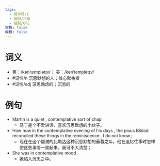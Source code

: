 ```yaml
---
tags:
  - 首字母/C
  - 级别/六级
  - 级别/GRE
掌握: false
模糊: false
---
```

# 词义
- 英：/kənˈtemplətɪv/； 美：/kənˈtemplətɪv/
- #词性/n  沉思默想的人；敛心默祷者
- #词性/adj  深思熟虑的；沉思的
# 例句
- Martin is a quiet , contemplative sort of chap
	- 马丁是个不爱讲话、喜欢沉思默想的小伙子。
- How now in the contemplative evening of his days , the pious Bildad reconciled these things in the reminiscence , I do not know ;
	- 现在在这个虔诚的比勒达这种沉思默想的垂暮之年，他在追忆往事时怎样使这些事情一致起来，我可不大清楚；
- She was in contemplative mood .
	- 她陷入沉思之中。
